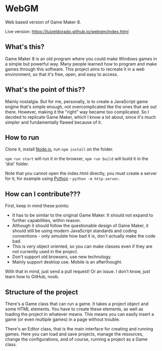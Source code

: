 
# WebGM

Web based version of Game Maker 8.

Live version: https://luizeldorado.github.io/webgm/index.html

## What's this?

Game Maker 8 is an old program where you could make Windows games in a simple but powerful way. Many people learned how to program and make games through this software. This project aims to recreate it in a web environment, so that it's free, open, and easy to access.

## What's the point of this??

Mainly nostalgia. But for me, personally, is to create a JavaScript game engine that's simple enough, not overcomplicated like the ones that are out there. However, making it the "right" way became too complicated. So I decided to replicate Game Maker, which I know a lot about, since it's much simpler and fundamentally flawed because of it.

## How to run

Clone it, install [Node.js](https://nodejs.org), run `npm install` on the folder.

`npm run start` will run it in the browser, `npm run build` will build it in the 'dist' folder.

Note that you cannot open the index.html directly, you must create a server for it, for example using [Python](https://python.org) - `python -m http.server`.

## How can I contribute???

First, keep in mind these points:

* It has to be similar to the original Game Maker. It should not expand to further capabilities, within reason.
* Although it should follow the questionable design of Game Maker, it should still be using modern JavaScript standards and coding conventions - only *simulate* how bad it is, don't actually make the code bad.
* This is very object oriented, so you can make classes even if they are not currently used in the project.
* Don't support old browsers, use new technology.
* Mainly support desktop use. Mobile is an afterthought.

With that in mind, just send a pull request! Or an issue. I don't know, just learn how to GitHub, noob.

## Structure of the project

There's a Game class that can run a game. It takes a project object and some HTML elements. You have to create these elements, as well as loading the project in whatever means. This means you can easily insert a game (or even multiple games) in a page without trouble.

There's an Editor class, that is the main interface for creating and running games. Here you can load and save projects, manage the resources, change the configurations, and of course, running a project as a Game class.